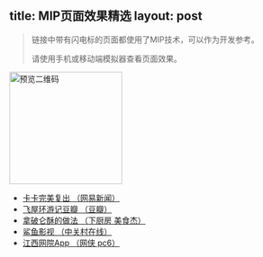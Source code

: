 title: MIP页面效果精选
layout: post
---


> 链接中带有闪电标的页面都使用了MIP技术，可以作为开发参考。
>
> 请使用手机或移动端模拟器查看页面效果。


<img src="/static/img/demopage_5a0d649.png" alt="预览二维码" width="200" height="200">

- [卡卡完美复出 （网易新闻）](https://m.baidu.com/s?word=%E5%8D%A1%E5%8D%A1%E5%AE%8C%E7%BE%8E%E5%A4%8D%E5%87%BA)
- [飞屋环游记豆瓣 （豆瓣）](https://m.baidu.com/s?word=%E9%A3%9E%E5%B1%8B%E7%8E%AF%E6%B8%B8%E8%AE%B0%20%E8%B1%86%E7%93%A3)
- [拿破仑酥的做法 （下厨房 美食杰）](https://m.baidu.com/s?word=%E6%8B%BF%E7%A0%B4%E4%BB%91%E9%85%A5%E7%9A%84%E5%81%9A%E6%B3%95)
- [鲨鱼影视 （中关村在线）](https://m.baidu.com/s?word=%E9%B2%A8%E9%B1%BC%E5%BD%B1%E8%A7%86%E5%85%8D%E8%B4%B9%E4%B8%8B%E8%BD%BD%20zol)
- [江西网院App （网侠 pc6）](https://m.baidu.com/s?word=%E6%B1%9F%E8%A5%BF%E7%BD%91%E9%99%A2App)
